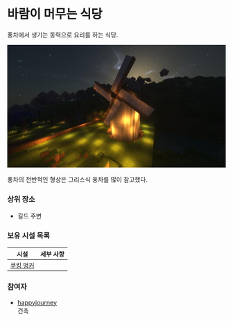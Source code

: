 # 바람이 머무는 식당

풍차에서 생기는 동력으로 요리를 하는 식당.

![asdf](../../asset/buildings/windy_restaurant/main.jpg)

풍차의 전반적인 형상은 그리스식 풍차를 많이 참고했다.

### 상위 장소
<!-- tag_source_open:link_list:child_spot -->
- 길드 주변
<!-- tag_close -->


<!-- ### 하위 장소 목록 -->
<!-- tag_target_open:reverse_link_list:child_spot -->
<!-- tag_arg:preset:spots_inside -->
<!-- tag_close -->

<!-- ### 보유 시설 목록 -->
<!-- tag_target_open:reverse_link_list:building_spot -->
<!-- tag_arg:preset:systems_inside -->
### 보유 시설 목록
|시설|세부 사항|
|---|---|
|[쿠킹 벙커](../systems/cooking_bunker.md)||
<!-- tag_close -->

### 참여자
<!-- tag_source_open:link_list:member_contribute -->
- [happyjourney](../members/happyjourney.md)  
건축
<!-- tag_close-->